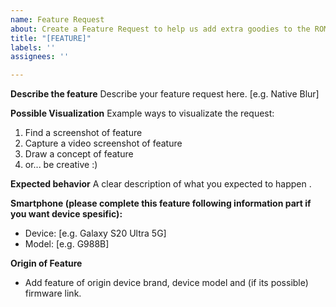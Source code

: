 ```yaml
---
name: Feature Request
about: Create a Feature Request to help us add extra goodies to the ROM.
title: "[FEATURE]"
labels: ''
assignees: ''

---
```


**Describe the feature**
Describe your feature request here. [e.g. Native Blur]

**Possible Visualization**
Example ways to visualizate the request:
1. Find a screenshot of feature
2. Capture a video screenshot of feature
3. Draw a concept of feature
4. or... be creative :)

**Expected behavior**
A clear description of what you expected to happen
.

**Smartphone (please complete this feature following information part if you want device spesific):**
 - Device: [e.g. Galaxy S20 Ultra 5G]
 - Model: [e.g. G988B]

**Origin of Feature**
- Add feature of origin device brand, device model and (if its possible) firmware link.
